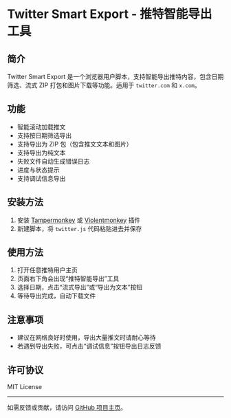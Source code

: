 # Twitter Smart Export - 推特智能导出工具

## 简介
Twitter Smart Export 是一个浏览器用户脚本，支持智能导出推特内容，包含日期筛选、流式 ZIP 打包和图片下载等功能。适用于 `twitter.com` 和 `x.com`。

## 功能
- 智能滚动加载推文
- 支持按日期筛选导出
- 支持导出为 ZIP 包（包含推文文本和图片）
- 支持导出为纯文本
- 失败文件自动生成错误日志
- 进度与状态提示
- 支持调试信息导出

## 安装方法
1. 安装 [Tampermonkey](https://www.tampermonkey.net/) 或 [Violentmonkey](https://violentmonkey.github.io/) 插件
2. 新建脚本，将 `twitter.js` 代码粘贴进去并保存

## 使用方法
1. 打开任意推特用户主页
2. 页面右下角会出现“推特智能导出”工具
3. 选择日期，点击“流式导出”或“导出为文本”按钮
4. 等待导出完成，自动下载文件

## 注意事项
- 建议在网络良好时使用，导出大量推文时请耐心等待
- 若遇到导出失败，可点击“调试信息”按钮导出日志反馈

## 许可协议
MIT License

---

如需反馈或贡献，请访问 [GitHub 项目主页](https://github.com/acvrock/Twitter-Smart-Export)。
